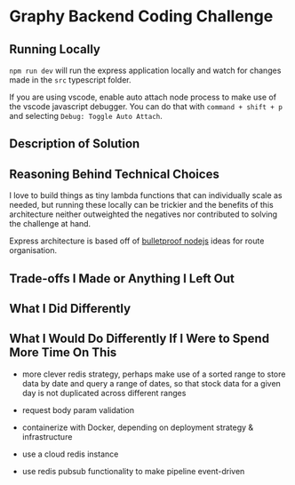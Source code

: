 # Graphy Backend Coding Challenge


## Running Locally
`npm run dev` will run the express application locally and watch for changes made in the `src` typescript folder.

If you are using vscode, enable auto attach node process to make use of the vscode javascript debugger. You can do that with `command + shift + p` and selecting `Debug: Toggle Auto Attach`.


## Description of Solution

## Reasoning Behind Technical Choices
I love to build things as tiny lambda functions that can individually scale as needed, but running these locally can be trickier and the benefits of this architecture neither outweighted the negatives nor contributed to solving the challenge at hand.

Express architecture is based off of [bulletproof nodejs](https://softwareontheroad.com/ideal-nodejs-project-structure/) ideas for route organisation.

## Trade-offs I Made or Anything I Left Out

## What I Did Differently

## What I Would Do Differently If I Were to Spend More Time On This

- more clever redis strategy, perhaps make use of a sorted range to store data by date and query a range of dates, so that stock data for a given day is not duplicated across different ranges

- request body param validation


- containerize with Docker, depending on deployment strategy & infrastructure

- use a cloud redis instance

- use redis pubsub functionality to make pipeline event-driven